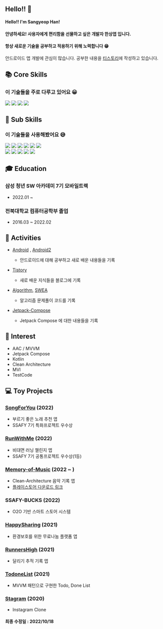 ## Hello!! 👋
#### Hello!! I'm Sangyeop Han! </br>

#### 안녕하세요! 사용자에게 편리함을 선물하고 싶은 개발자 한상엽 입니다.
#### 항상 새로운 기술을 공부하고 적용하기 위해 노력합니다 😁
안드로이드 앱 개발에 관심이 많습니다. 공부한 내용을 [티스토리](https://hanyeop.tistory.com/)에 작성하고 있습니다. </br>


## 📚 Core Skills
### 이 기술들을 주로 다루고 있어요 😀
<div>
  <img src="https://img.shields.io/badge/android-3DDC84?style=for-the-badge&logo=android&logoColor=white"> 
  <img src="https://img.shields.io/badge/kotlin-7F52FF?style=for-the-badge&logo=kotlin&logoColor=white"> 
  <img src="https://img.shields.io/badge/firebase-FFCA28?style=for-the-badge&logo=firebase&logoColor=white">
  <img src="https://img.shields.io/badge/java-007396?style=for-the-badge&logo=java&logoColor=white"> 

## 🔨 Sub Skills
### 이 기술들을 사용해봤어요 😅
<div>
  <img src="https://img.shields.io/badge/c++-00599C?style=for-the-badge&logo=c%2B%2B&logoColor=white">
  <img src="https://img.shields.io/badge/C-A8B9CC?style=for-the-badge&logo=C&logoColor=white"> 
  <img src="https://img.shields.io/badge/C Sharp-239120?style=for-the-badge&logo=CSharp&logoColor=white">
  <img src="https://img.shields.io/badge/Unity-FFFFFF?style=for-the-badge&logo=Unity&logoColor=black"> 
  <img src="https://img.shields.io/badge/OpenGL-5586A4?style=for-the-badge&logo=OpenGL&logoColor=white">
  <img src="https://img.shields.io/badge/Flutter-02569B?style=for-the-badge&logo=Flutter&logoColor=white">
  <br>
  <img src="https://img.shields.io/badge/JavaScript-F7DF1E?style=for-the-badge&logo=Javascript&logoColor=white">
  <img src="https://img.shields.io/badge/HTML5-E34F26?style=for-the-badge&logo=HTML5&logoColor=white">
  <img src="https://img.shields.io/badge/CSS3-1572B6?style=for-the-badge&logo=CSS3&logoColor=white">
  <img src="https://img.shields.io/badge/VUE.JS-4FC08D?style=for-the-badge&logo=VUE.JS&logoColor=white">
  <img src="https://img.shields.io/badge/SPRING BOOT-6DB33F?style=for-the-badge&logo=SPRING&logoColor=white">
  
## 🎓 Education
### 삼성 청년 SW 아카데미 7기 모바일트랙 
  * 2022.01 ~
### 전북대학교 컴퓨터공학부 졸업
  * 2016.03 ~ 2022.02 

## 📝 Activities
* [Android](https://github.com/HanYeop/AndroidStudio-Practice) , [Android2](https://github.com/HanYeop/AndroidStudio-Practice2)
  * 안드로이드에 대해 공부하고 새로 배운 내용들을 기록

* [Tistory](https://hanyeop.tistory.com/)
  * 새로 배운 지식들을 블로그에 기록

* [Algorithm](https://github.com/HanYeop/Algorithm), [SWEA](https://github.com/HanYeop/SWEA)
  * 알고리즘 문제풀이 코드를 기록

* [Jetpack-Compose](https://github.com/HanYeop/Jetpack-Compose)
  * Jetpack Compose 에 대한 내용들을 기록

## 🤔 Interest
* AAC / MVVM
* Jetpack Compose
* Kotlin
* Clean Architecture
* MVI
* TestCode

## 💻 Toy Projects

### [SongForYou](https://github.com/HanYeop/SongForYou) (2022)
  * 부르기 좋은 노래 추천 앱
  * SSAFY 7기 특화프로젝트 우수상

### [RunWithMe](https://github.com/HanYeop/RunWithMe) (2022)
  * 비대면 러닝 챌린지 앱
  * SSAFY 7기 공통프로젝트 우수상(1등)
  
### [Memory-of-Music](https://github.com/HanYeop/Memory-of-Music-android-clean) (2022 ~ )
  * Clean-Architecture 음악 기록 앱
  * [플레이스토어 다운로드 링크](https://play.google.com/store/apps/details?id=com.hanyeop.mom)
  
### SSAFY-BUCKS (2022)
  * O2O 기반 스마트 스토어 시스템
  
### [HappySharing](https://github.com/HanYeop/Happy-Sharing) (2021)
* 환경보호를 위한 무료나눔 플랫폼 앱

### [RunnersHigh](https://github.com/HanYeop/RunnersHigh) (2021)
* 달리기 추적 기록 앱

### [TodoneList](https://github.com/HanYeop/TodoneList) (2021)
* MVVM 패턴으로 구현한 Todo, Done List 

### [Stagram](https://github.com/HanYeop/Stagram) (2020)
* Instagram Clone

#### 최종 수정일 : 2022/10/18
